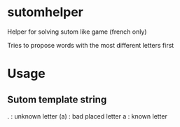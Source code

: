 # sutomhelper
Helper for solving sutom like game (french only)

Tries to propose words with the most different letters first

# Usage

## Sutom template string

. : unknown letter
(a) : bad placed letter
a : known letter
 
